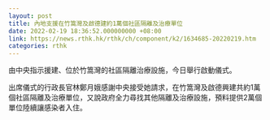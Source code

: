 ```yaml
---
layout: post
title: 內地支援在竹篙灣及啟德建約1萬個社區隔離及治療單位
date: 2022-02-19 18:36:52.000000000 +08:00
link: https://news.rthk.hk/rthk/ch/component/k2/1634685-20220219.htm
categories: rthk
---
```


由中央指示援建、位於竹篙灣的社區隔離治療設施，今日舉行啟動儀式。

出席儀式的行政長官林鄭月娥感謝中央接受她請求，在竹篙灣及啟德興建共約1萬個社區隔離及治療單位，又說政府全力尋找其他隔離及治療設施，預料提供2萬個單位陸續讓感染者入住。
